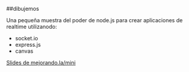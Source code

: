 ##dibujemos

Una pequeña muestra del poder de node.js para crear aplicaciones de realtime utilizanodo:

- socket.io
- express.js
- canvas

[Slides de mejorando.la/mini](http://slid.es/buritica/bienvenidos-a-realtime)